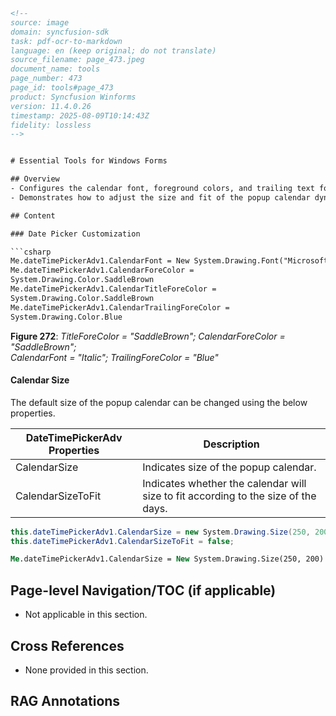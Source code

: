 ```html
<!-- 
source: image
domain: syncfusion-sdk
task: pdf-ocr-to-markdown
language: en (keep original; do not translate)
source_filename: page_473.jpeg
document_name: tools
page_number: 473
page_id: tools#page_473
product: Syncfusion Winforms
version: 11.4.0.26
timestamp: 2025-08-09T10:14:43Z
fidelity: lossless
-->


# Essential Tools for Windows Forms

## Overview
- Configures the calendar font, foreground colors, and trailing text for a date picker in Windows Forms.
- Demonstrates how to adjust the size and fit of the popup calendar dynamically.

## Content

### Date Picker Customization

```csharp
Me.dateTimePickerAdv1.CalendarFont = New System.Drawing.Font("Microsoft Sans Serif", 8.25F, System.Drawing.FontStyle.Italic)
Me.dateTimePickerAdv1.CalendarForeColor = 
System.Drawing.Color.SaddleBrown
Me.dateTimePickerAdv1.CalendarTitleForeColor = 
System.Drawing.Color.SaddleBrown
Me.dateTimePickerAdv1.CalendarTrailingForeColor = 
System.Drawing.Color.Blue
```

**Figure 272**: *TitleForeColor = "SaddleBrown"; CalendarForeColor = "SaddleBrown";<br>CalendarFont = "Italic"; TrailingForeColor = "Blue"*

#### Calendar Size

The default size of the popup calendar can be changed using the below properties.

| DateTimePickerAdv Properties  | Description                       |
|-------------------------------|------------------------------------|
| CalendarSize                  | Indicates size of the popup calendar. |
| CalendarSizeToFit             | Indicates whether the calendar will size to fit according to the size of the days. |

```csharp
this.dateTimePickerAdv1.CalendarSize = new System.Drawing.Size(250, 200);
this.dateTimePickerAdv1.CalendarSizeToFit = false;
```

```vb
Me.dateTimePickerAdv1.CalendarSize = New System.Drawing.Size(250, 200)
```

## Page-level Navigation/TOC (if applicable)
- Not applicable in this section.

## Cross References
- None provided in this section.

## RAG Annotations
<!-- tags: [Syncfusion Winforms, Font properties, Date Picker, Calendar customization, Size, Visual Basic examples] keywords: [DateTimePicker, SaddleBrown, Italic, popup calendar, size adjustment, fit, code examples] -->
```